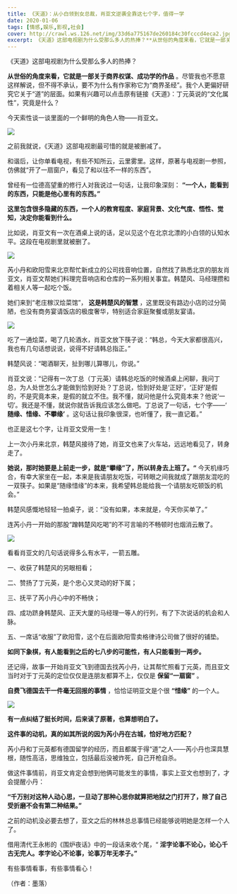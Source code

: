 ```yaml
---
title: 《天道》：从小白领到女总裁，肖亚文逆袭全靠这七个字，值得一学
date: 2020-01-06
tags: [情感,娱乐,影视,社会]
cover: http://crawl.ws.126.net/img/33d6a775167de260184c30fcccd4eca2.jpg
excerpt: 《天道》这部电视剧为什么受那么多人的热捧？**从世俗的角度来看，它就是一部关于商界权谋、成功学的作品**。尽管我也不愿意这样解说，但不得不承认，要不为什么有作家称它为“商界圣经”。我个人更偏好研究它关于“道”的层面。如果有兴趣可以点击
---
```

《天道》这部电视剧为什么受那么多人的热捧？

**从世俗的角度来看，它就是一部关于商界权谋、成功学的作品**
。尽管我也不愿意这样解说，但不得不承认，要不为什么有作家称它为“商界圣经”。我个人更偏好研究它关于“道”的层面。如果有兴趣可以点击原有链接《天道》：丁元英说的“文化属性”，究竟是什么？

今天索性谈一谈里面的一个鲜明的角色人物——肖亚文。

![](http://crawl.ws.126.net/img/33d6a775167de260184c30fcccd4eca2.jpg)  

之前我就说，《天道》这部电视剧最可惜的就是被删减了。

和谐后，让你单看电视，有些不知所云，云里雾里。这样，原著与电视剧一参照，仿佛就“开了一扇窗户，看见了和以往不一样的东西”。

曾经有一位德高望重的修行人对我说过一句话，让我印象深刻： **“一个人，能看到的东西，只能是他心里有的东西。”**  

**这里包含很多隐藏的东西，一个人的教育程度、家庭背景、文化气度、悟性、觉知，决定你能看到什么。**

比如说，肖亚文有一次在酒桌上说的话，足以见这个在北京北漂的小白领的认知水平。这段在电视剧里就被删了。  

![](http://crawl.ws.126.net/img/b402965a16be86b8f5702d84a6bac124.jpg)  

芮小丹和欧阳雪来北京帮忙新成立的公司找音响位置，自然找了熟悉北京的朋友肖亚文，肖亚文帮她们料理完音响店和仓库的一系列相关事宜。韩楚风、马经理攒和着相关人等一起吃个饭。

她们来到“老庄稼汉烩菜馆”， **这是韩楚风的智慧** ，这里既没有路边小店的过分简陋，也没有商务宴请饭店的极度奢华，特别适合家庭聚餐或朋友宴请。

![](http://crawl.ws.126.net/img/fb886bdee2131cdc6309ca04bdf5593c.jpg)  

吃了一通烩菜，喝了几轮酒水，肖亚文放下筷子说：“韩总，今天大家都很高兴，我也有几句话想说说，说得不好请韩总指正。”

韩楚风说：“喝酒聊天，扯到哪儿算哪儿，你说。”

肖亚文说：“记得有一次丁总（丁元英）请韩总吃饭的时候酒桌上闲聊，我问丁总，为人处世怎么才能做到恰到好处？丁总说，恰到好处是‘正好’，‘正好’是假的，不是究竟本来，是假的就立不住。我不懂，就问他是什么究竟本来？他说‘一切’。我还是不懂，就说你就告诉我应该怎么做吧。丁总说了一句话，七个字——‘
**随缘、惜缘、不攀缘’** 。这句话让我印象很深，也听懂了，我一直记着。”

也正是这七个字，让肖亚文受用一生！

上一次小丹来北京，韩楚风接待了她，肖亚文也来了火车站，远远地看见了，转身走了。

**她说，那时她要是上前走一步，就是“攀缘”了，所以转身去上班了。“**
今天机缘巧合，有幸大家坐在一起，本来是我请朋友吃饭，可转眼之间我就成了跟朋友混吃的一双筷子。如果是“随缘惜缘”的本来，我希望韩总能给我一个请朋友吃顿饭的机会。”

韩楚风感慨地轻轻一拍桌子，说：“没有如果，本来就是，今天你买单了。”

连芮小丹一开始的那股“蹭韩楚风吃喝”的不可言喻的不畅顿时也烟消云散了。

![](http://crawl.ws.126.net/img/95adf75e2a1affe0ff471de22152c117.jpg)  

看看肖亚文的几句话说得多么有水平，一箭五雕。

一、收获了韩楚风的另眼相看；

二、赞扬了丁元英，是个忠心又灵动的好下属；

三、抚平了芮小丹心中的不畅快；

四、成功跻身韩楚风、正天大厦的马经理一等人的行列，有了下次说话的机会和人脉。

五、一席话“收服”了欧阳雪，这个在后面欧阳雪卖格律诗公司做了很好的铺垫。

**如同下象棋，有人能看到之后的七八步的可能性，有人只能看到一两步。**

还记得，故事一开始肖亚文飞到德国去找芮小丹，让其帮忙照看丁元英，而且亚文当时对于丁元英的定位仅仅是连朋友都算不上，仅仅是 **保留“一扇窗”** 。

**自费飞德国去干一件毫无回报的事情** ，恰恰证明亚文是个很 **“惜缘”** 的一个人。

![](http://crawl.ws.126.net/img/2bee7f18cc1439e4445fee0b5b86f729.jpg)  

**有一点纠结了挺长时间，后来读了原著，也算想明白了。**

**这件事的动机，真的如其所说的因为芮小丹在古城，恰好地方匹配？**

芮小丹和丁元英都有德国留学的经历，而且都属于得“道”之人——芮小丹也深具慧根，随性高洁，思维独立，包括最后没被炸死，自己开枪自杀。

做这件事情前，肖亚文肯定会想到他俩可能发生的事情，事实上亚文也想到了，才会提醒小丹：

**“千万别对这种人动心思，一旦动了那种心思你就算把地狱之门打开了，除了自己受折磨不会有第二种结果。”**

之前的动机没必要去想了，亚文之后的林林总总事情已经能够说明她是怎样一个人了。

借用清代王永彬的《围炉夜话》中的一段话来收个尾，“ **淫字论事不论心，论心千古无完人。孝字论心不论事，论事万年无孝子。”**

有些事情看事，有些事情看心！

（作者：墨落）

